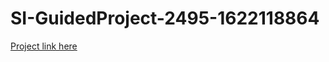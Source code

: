 # SI-GuidedProject-2495-1622118864
[Project link here](https://ap1.ca.analytics.ibm.com/bi/?perspective=dashboard&pathRef=.my_folders%2FDashboard-Project&action=view&mode=dashboard&subView=model00000179d791409a_00000000)
